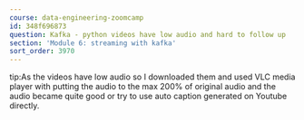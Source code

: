 ```yaml
---
course: data-engineering-zoomcamp
id: 348f696873
question: Kafka - python videos have low audio and hard to follow up
section: 'Module 6: streaming with kafka'
sort_order: 3970
---
```


tip:As the videos have low audio so I downloaded them and used VLC media player with putting the audio to the max 200% of original audio and the audio became quite good or try to use auto caption generated on Youtube directly.

